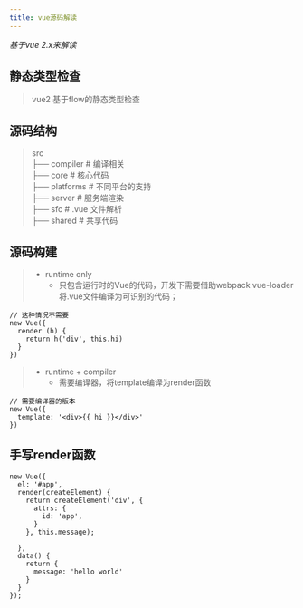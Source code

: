 ```yaml
---
title: vue源码解读
---
```


*基于vue 2.x来解读*

## 静态类型检查
> vue2 基于flow的静态类型检查

## 源码结构
> src   
  ├── compiler        # 编译相关    
  ├── core            # 核心代码    
  ├── platforms       # 不同平台的支持     
  ├── server          # 服务端渲染   
  ├── sfc             # .vue 文件解析   
  ├── shared          # 共享代码    

## 源码构建
> - runtime only
>   - 只包含运行时的Vue的代码，开发下需要借助webpack vue-loader将.vue文件编译为可识别的代码；

```vue
// 这种情况不需要
new Vue({
  render (h) {
    return h('div', this.hi)
  }
})
```

> - runtime + compiler
>   - 需要编译器，将template编译为render函数

```vue
// 需要编译器的版本
new Vue({
  template: '<div>{{ hi }}</div>'
})
```

## 手写render函数
```vue
new Vue({
  el: '#app',
  render(createElement) {
    return createElement('div', {
      attrs: {
        id: 'app',
      }
    }, this.message);

  },
  data() {
    return {
      message: 'hello world'
    }
  }
});
```
